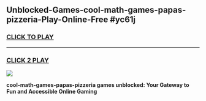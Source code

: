 
## Unblocked-Games-cool-math-games-papas-pizzeria-Play-Online-Free #yc61j
<h3>
<a href="https://us.freeplayer.one?title=cool-math-games-papas-pizzeria&ref=10M">CLICK TO PLAY</a></h3>
<hr>

<h3>
<a href="https://us.freeplayer.one?title=cool-math-games-papas-pizzeria&ref=10M">CLICK 2 PLAY</a>
  
</h3>

<a href="https://us.freeplayer.one?title=cool-math-games-papas-pizzeria&ref=10M"><img src="https://clearcache.store/games.png"></a>


**cool-math-games-papas-pizzeria games unblocked: Your Gateway to Fun and Accessible Online Gaming**
